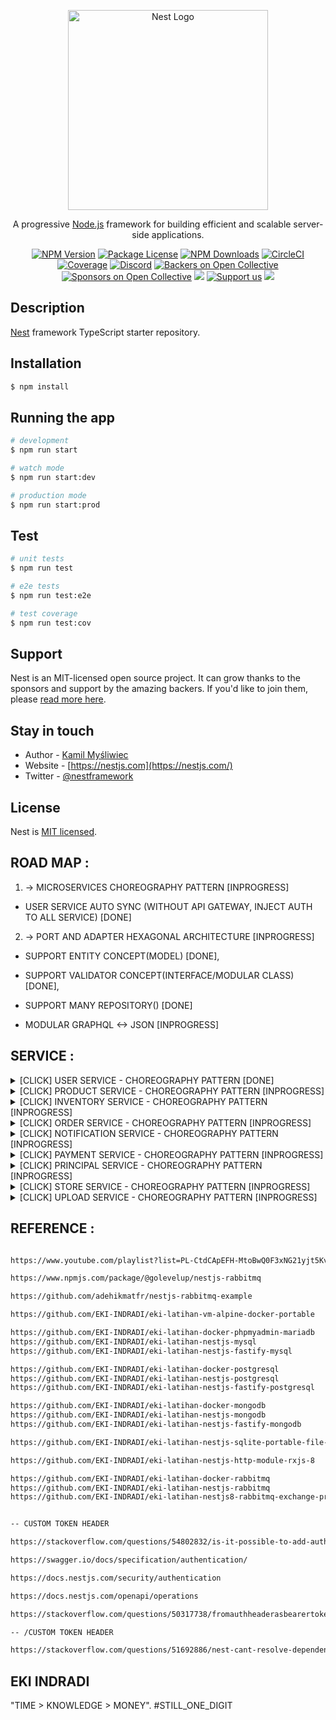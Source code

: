 <p align="center">
  <a href="http://nestjs.com/" target="blank"><img src="https://nestjs.com/img/logo_text.svg" width="320" alt="Nest Logo" /></a>
</p>

[circleci-image]: https://img.shields.io/circleci/build/github/nestjs/nest/master?token=abc123def456
[circleci-url]: https://circleci.com/gh/nestjs/nest

  <p align="center">A progressive <a href="http://nodejs.org" target="_blank">Node.js</a> framework for building efficient and scalable server-side applications.</p>
    <p align="center">
<a href="https://www.npmjs.com/~nestjscore" target="_blank"><img src="https://img.shields.io/npm/v/@nestjs/core.svg" alt="NPM Version" /></a>
<a href="https://www.npmjs.com/~nestjscore" target="_blank"><img src="https://img.shields.io/npm/l/@nestjs/core.svg" alt="Package License" /></a>
<a href="https://www.npmjs.com/~nestjscore" target="_blank"><img src="https://img.shields.io/npm/dm/@nestjs/common.svg" alt="NPM Downloads" /></a>
<a href="https://circleci.com/gh/nestjs/nest" target="_blank"><img src="https://img.shields.io/circleci/build/github/nestjs/nest/master" alt="CircleCI" /></a>
<a href="https://coveralls.io/github/nestjs/nest?branch=master" target="_blank"><img src="https://coveralls.io/repos/github/nestjs/nest/badge.svg?branch=master#9" alt="Coverage" /></a>
<a href="https://discord.gg/G7Qnnhy" target="_blank"><img src="https://img.shields.io/badge/discord-online-brightgreen.svg" alt="Discord"/></a>
<a href="https://opencollective.com/nest#backer" target="_blank"><img src="https://opencollective.com/nest/backers/badge.svg" alt="Backers on Open Collective" /></a>
<a href="https://opencollective.com/nest#sponsor" target="_blank"><img src="https://opencollective.com/nest/sponsors/badge.svg" alt="Sponsors on Open Collective" /></a>
  <a href="https://paypal.me/kamilmysliwiec" target="_blank"><img src="https://img.shields.io/badge/Donate-PayPal-ff3f59.svg"/></a>
    <a href="https://opencollective.com/nest#sponsor"  target="_blank"><img src="https://img.shields.io/badge/Support%20us-Open%20Collective-41B883.svg" alt="Support us"></a>
  <a href="https://twitter.com/nestframework" target="_blank"><img src="https://img.shields.io/twitter/follow/nestframework.svg?style=social&label=Follow"></a>
</p>
  <!--[![Backers on Open Collective](https://opencollective.com/nest/backers/badge.svg)](https://opencollective.com/nest#backer)
  [![Sponsors on Open Collective](https://opencollective.com/nest/sponsors/badge.svg)](https://opencollective.com/nest#sponsor)-->

## Description

[Nest](https://github.com/nestjs/nest) framework TypeScript starter repository.

## Installation

```bash
$ npm install
```

## Running the app

```bash
# development
$ npm run start

# watch mode
$ npm run start:dev

# production mode
$ npm run start:prod
```

## Test

```bash
# unit tests
$ npm run test

# e2e tests
$ npm run test:e2e

# test coverage
$ npm run test:cov
```

## Support

Nest is an MIT-licensed open source project. It can grow thanks to the sponsors and support by the amazing backers. If you'd like to join them, please [read more here](https://docs.nestjs.com/support).

## Stay in touch

- Author - [Kamil Myśliwiec](https://kamilmysliwiec.com)
- Website - [https://nestjs.com](https://nestjs.com/)
- Twitter - [@nestframework](https://twitter.com/nestframework)

## License

Nest is [MIT licensed](LICENSE).





 ## ROAD MAP :
 

 1. -> MICROSERVICES CHOREOGRAPHY PATTERN [INPROGRESS]

   - USER SERVICE AUTO SYNC (WITHOUT API GATEWAY, INJECT AUTH TO ALL SERVICE) [DONE]



 2. -> PORT AND ADAPTER HEXAGONAL ARCHITECTURE [INPROGRESS]

   - SUPPORT ENTITY CONCEPT(MODEL) [DONE], 

   - SUPPORT VALIDATOR CONCEPT(INTERFACE/MODULAR CLASS) [DONE], 

   - SUPPORT MANY REPOSITORY() [DONE]

   - MODULAR GRAPHQL <-> JSON [INPROGRESS]


 ## SERVICE :

<details>
  <summary>[CLICK] USER SERVICE - CHOREOGRAPHY PATTERN [DONE]</summary>

[ CLICK HERE ](/user-service/README.md)

</details>


<details>
  <summary>[CLICK] PRODUCT SERVICE - CHOREOGRAPHY PATTERN [INPROGRESS]</summary>

[INPROGRESS]

</details>

<details>
  <summary>[CLICK] INVENTORY SERVICE - CHOREOGRAPHY PATTERN [INPROGRESS]</summary>

[INPROGRESS]

</details>


<details>
  <summary>[CLICK] ORDER SERVICE - CHOREOGRAPHY PATTERN [INPROGRESS]</summary>

[INPROGRESS]

</details>


<details>
  <summary>[CLICK] NOTIFICATION SERVICE - CHOREOGRAPHY PATTERN [INPROGRESS]</summary>

[INPROGRESS]

</details>


<details>
  <summary>[CLICK] PAYMENT SERVICE - CHOREOGRAPHY PATTERN [INPROGRESS]</summary>

[INPROGRESS]

</details>


<details>
  <summary>[CLICK] PRINCIPAL SERVICE - CHOREOGRAPHY PATTERN [INPROGRESS]</summary>

[INPROGRESS]

</details>


<details>
  <summary>[CLICK] STORE SERVICE - CHOREOGRAPHY PATTERN [INPROGRESS]</summary>

[INPROGRESS]

</details>


<details>
  <summary>[CLICK] UPLOAD SERVICE - CHOREOGRAPHY PATTERN [INPROGRESS]</summary>

[INPROGRESS]

</details>



 
## REFERENCE :

```bash

https://www.youtube.com/playlist?list=PL-CtdCApEFH-MtoBwQ0F3xNG21yjt5Kvs

https://www.npmjs.com/package/@golevelup/nestjs-rabbitmq

https://github.com/adehikmatfr/nestjs-rabbitmq-example

https://github.com/EKI-INDRADI/eki-latihan-vm-alpine-docker-portable

https://github.com/EKI-INDRADI/eki-latihan-docker-phpmyadmin-mariadb
https://github.com/EKI-INDRADI/eki-latihan-nestjs-mysql
https://github.com/EKI-INDRADI/eki-latihan-nestjs-fastify-mysql

https://github.com/EKI-INDRADI/eki-latihan-docker-postgresql
https://github.com/EKI-INDRADI/eki-latihan-nestjs-postgresql
https://github.com/EKI-INDRADI/eki-latihan-nestjs-fastify-postgresql 

https://github.com/EKI-INDRADI/eki-latihan-docker-mongodb
https://github.com/EKI-INDRADI/eki-latihan-nestjs-mongodb
https://github.com/EKI-INDRADI/eki-latihan-nestjs-fastify-mongodb

https://github.com/EKI-INDRADI/eki-latihan-nestjs-sqlite-portable-file-upload

https://github.com/EKI-INDRADI/eki-latihan-nestjs-http-module-rxjs-8

https://github.com/EKI-INDRADI/eki-latihan-docker-rabbitmq
https://github.com/EKI-INDRADI/eki-latihan-nestjs-rabbitmq
https://github.com/EKI-INDRADI/eki-latihan-nestjs8-rabbitmq-exchange-promise-handle


-- CUSTOM TOKEN HEADER

https://stackoverflow.com/questions/54802832/is-it-possible-to-add-authentication-to-access-to-nestjs-swagger-explorer

https://swagger.io/docs/specification/authentication/

https://docs.nestjs.com/security/authentication

https://docs.nestjs.com/openapi/operations

https://stackoverflow.com/questions/50317738/fromauthheaderasbearertoken-is-not-working-in-node

-- /CUSTOM TOKEN HEADER

https://stackoverflow.com/questions/51692886/nest-cant-resolve-dependencies-of-the-userservice-please-make-sure-that


```

## EKI INDRADI

"TIME > KNOWLEDGE > MONEY". #STILL_ONE_DIGIT
